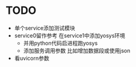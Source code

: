 # TODO

- 单个service添加测试模块
- service0留作参考 在service1中添加yosys环境
    - 并用python代码启进程跑yosys
    - 添加服务调用参数 比如增加数据段或使用json
- 看uvicorn参数
